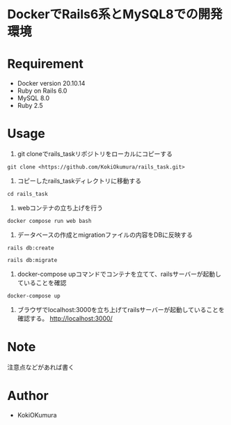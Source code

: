 # DockerでRails6系とMySQL8での開発環境

# Requirement

- Docker version 20.10.14
- Ruby on Rails 6.0
- MySQL 8.0
- Ruby 2.5

# Usage

1. git cloneでrails_taskリポジトリをローカルにコピーする

```
git clone <https://github.com/KokiOkumura/rails_task.git>

```

1. コピーしたrails_taskディレクトリに移動する

```
cd rails_task

```

1. webコンテナの立ち上げを行う

```
docker compose run web bash

```

1. データベースの作成とmigrationファイルの内容をDBに反映する

```
rails db:create

```

```
rails db:migrate

```

1. docker-compose upコマンドでコンテナを立てて、railsサーバーが起動していることを確認

```
docker-compose up

```

1. ブラウザでlocalhost:3000を立ち上げてrailsサーバーが起動していることを確認する。
[http://localhost:3000/](http://localhost:3000/)

# Note

注意点などがあれば書く

# Author

- KokiOKumura